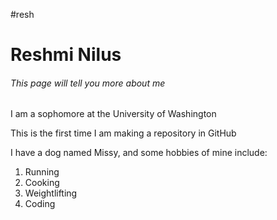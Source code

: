 #resh
<h1>Reshmi Nilus</h1>
<h6>This page will tell you more about me </h6>
<p>I am a sophomore at the University of Washington</p>
<p>This is the first time I am making a repository in GitHub</p>
<p> I have a dog named Missy, and some hobbies of mine include: </p>
<ol>
  <li>Running</li>
  <li>Cooking</li>
  <li>Weightlifting</li>
  <li>Coding</li>
</ol>
